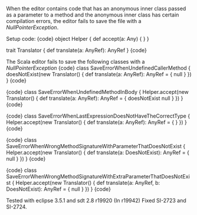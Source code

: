 When the editor contains code that has an anonymous inner class passed as a parameter to a method and the anonymous inner class has certain compilation errors, the editor fails to save the file with a _NullPointerException_.

Setup code:
{code}
object Helper {
  def accept(a: Any) { }
}

trait Translator {
  def translate(a: AnyRef): AnyRef
}
{code}

The Scala editor fails to save the following classes with a _NullPointerException_
{code}
class SaveErrorWhenUndefinedCallerMethod {
  doesNotExist(new Translator() {
    def translate(a: AnyRef): AnyRef = {
      null
    }
  })
}
{code}

{code}
class SaveErrorWhenUndefinedMethodInBody {
  Helper.accept(new Translator() {
    def translate(a: AnyRef): AnyRef = {
      doesNotExist
      null
    }
  })
}
{code}

{code}
class SaveErrorWhenLastExpressionDoesNotHaveTheCorrectType {
  Helper.accept(new Translator() {
    def translate(a: AnyRef): AnyRef = {
    }
  })
}
{code}

{code}
class SaveErrorWhenWrongMethodSignatureWithParameterThatDoesNotExist {
  Helper.accept(new Translator() {
    def translate(a: DoesNotExist): AnyRef = {
      null
    }
  })
}
{code}

{code}
class SaveErrorWhenWrongMethodSignatureWithExtraParameterThatDoesNotExist {
  Helper.accept(new Translator() {
    def translate(a: AnyRef, b: DoesNotExist): AnyRef = {
      null
    }
  })
}
{code}

Tested with eclipse 3.5.1 and sdt 2.8 r19920
(In r19942) Fixed SI-2723 and SI-2724.
